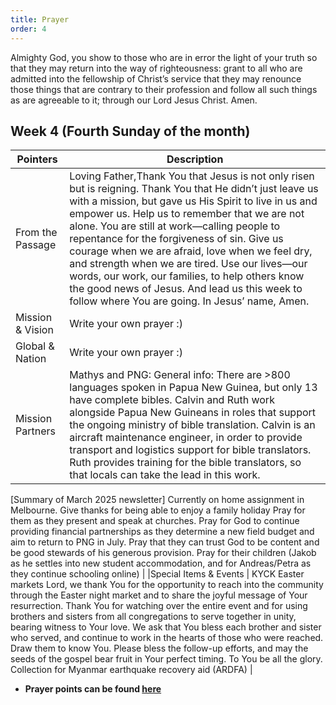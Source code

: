 ```yaml
---
title: Prayer
order: 4
---
```


Almighty God, you show to those who are in error the light of your truth so that they may return into the way of righteousness: grant to all who are admitted into the fellowship of Christ’s service that they may renounce those things that are contrary to their profession and follow all such things as are agreeable to it; through our Lord Jesus Christ. Amen.

## Week 4 (Fourth Sunday of the month)

| Pointers | Description |
| --- | --- |
| From the Passage | Loving Father,Thank You that Jesus is not only risen but is reigning. Thank You that He didn’t just leave us with a mission, but gave us His Spirit to live in us and empower us. Help us to remember that we are not alone. You are still at work—calling people to repentance for the forgiveness of sin. Give us courage when we are afraid, love when we feel dry, and strength when we are tired. Use our lives—our words, our work, our families, to help others know the good news of Jesus. And lead us this week to follow where You are going. In Jesus’ name, Amen. |
| Mission & Vision | Write your own prayer :)  | 
| Global & Nation | Write your own prayer :) |
| Mission Partners  | Mathys and PNG: General info: There are >800 languages spoken in Papua New Guinea, but only 13 have complete bibles. Calvin and Ruth work alongside Papua New Guineans in roles that support the ongoing ministry of bible translation. Calvin is an aircraft maintenance engineer, in order to provide transport and logistics support for bible translators. Ruth provides training for the bible translators, so that locals can take the lead in this work. 


[Summary of March 2025 newsletter]
Currently on home assignment in Melbourne. Give thanks for being able to enjoy a family holiday
Pray for them as they present and speak at churches. Pray for God to continue providing financial partnerships as they determine a new field budget and aim to return to PNG in July. Pray that they can trust God to be content and be good stewards of his generous provision. 
Pray for their children (Jakob as he settles into new student accommodation, and for Andreas/Petra as they continue schooling online) |
|Special Items & Events | KYCK
Easter markets
Lord, we thank You for the opportunity to reach into the community through the Easter night market and to share the joyful message of Your resurrection. Thank You for watching over the entire event and for using brothers and sisters from all congregations to serve together in unity, bearing witness to Your love. We ask that You bless each brother and sister who served, and continue to work in the hearts of those who were reached. Draw them to know You. Please bless the follow-up efforts, and may the seeds of the gospel bear fruit in Your perfect timing. To You be all the glory.
Collection for Myanmar earthquake recovery aid (ARDFA) |

- **Prayer points can be found [here](https://stgeorgeshurstville.org.au/prayer)**
